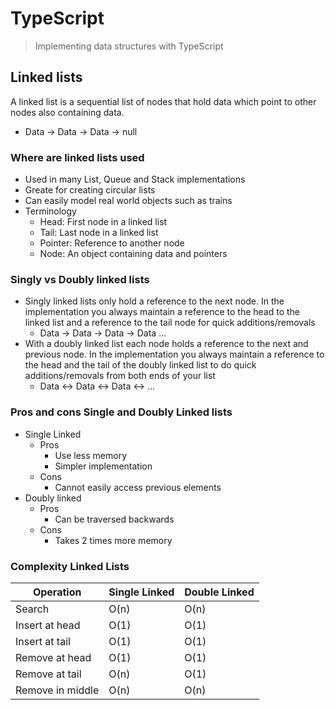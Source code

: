 # TypeScript

> Implementing data structures with TypeScript

## Linked lists

A linked list is a sequential list of nodes that hold data which point to other nodes also containing data.

- Data -> Data -> Data -> null

### Where are linked lists used

- Used in many List, Queue and Stack implementations
- Greate for creating circular lists
- Can easily model real world objects such as trains
- Terminology
  - Head: First node in a linked list
  - Tail: Last node in a linked list
  - Pointer: Reference to another node
  - Node: An object containing data and pointers

### Singly vs Doubly linked lists

- Singly linked lists only hold a reference to the next node. In the implementation you always maintain a reference to the head to the linked list and a reference to the tail node for quick additions/removals
  - Data -> Data -> Data -> Data ...
- With a doubly linked list each node holds a reference to the next and previous node. In the implementation you always maintain a reference to the head and the tail of the doubly linked list to do quick additions/removals from both ends of your list
  - Data <-> Data <-> Data <-> ...

### Pros and cons Single and Doubly Linked lists

- Single Linked
  - Pros
    - Use less memory
    - Simpler implementation
  - Cons
    - Cannot easily access previous elements
- Doubly linked
  - Pros
    - Can be traversed backwards
  - Cons
    - Takes 2 times more memory

### Complexity Linked Lists

| Operation        | Single Linked | Double Linked |
| ---------------- | ------------- | ------------- |
| Search           | O(n)          | O(n)          |
| Insert at head   | O(1)          | O(1)          |
| Insert at tail   | O(1)          | O(1)          |
| Remove at head   | O(1)          | O(1)          |
| Remove at tail   | O(n)          | O(1)          |
| Remove in middle | O(n)          | O(n)          |
